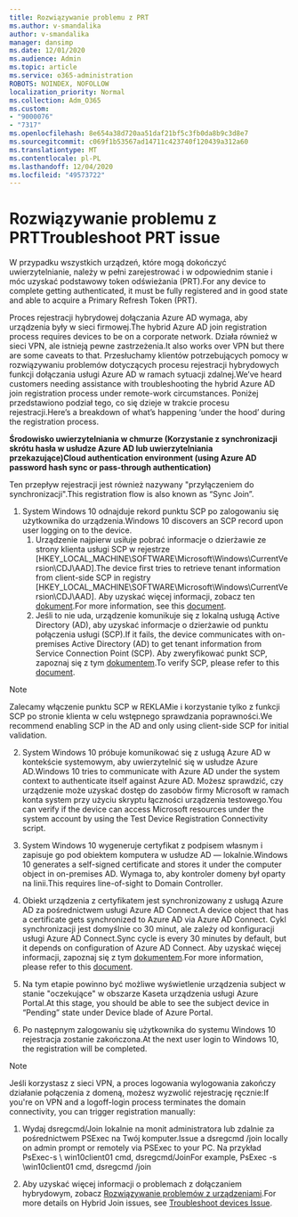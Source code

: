 ```yaml
---
title: Rozwiązywanie problemu z PRT
ms.author: v-smandalika
author: v-smandalika
manager: dansimp
ms.date: 12/01/2020
ms.audience: Admin
ms.topic: article
ms.service: o365-administration
ROBOTS: NOINDEX, NOFOLLOW
localization_priority: Normal
ms.collection: Adm_O365
ms.custom:
- "9000076"
- "7317"
ms.openlocfilehash: 8e654a38d720aa51daf21bf5c3fb0da8b9c3d8e7
ms.sourcegitcommit: c069f1b53567ad14711c423740f120439a312a60
ms.translationtype: MT
ms.contentlocale: pl-PL
ms.lasthandoff: 12/04/2020
ms.locfileid: "49573722"
---
```

# <a name="troubleshoot-prt-issue"></a><span data-ttu-id="5be6b-102">Rozwiązywanie problemu z PRT</span><span class="sxs-lookup"><span data-stu-id="5be6b-102">Troubleshoot PRT issue</span></span>

<span data-ttu-id="5be6b-103">W przypadku wszystkich urządzeń, które mogą dokończyć uwierzytelnianie, należy w pełni zarejestrować i w odpowiednim stanie i móc uzyskać podstawowy token odświeżania (PRT).</span><span class="sxs-lookup"><span data-stu-id="5be6b-103">For any device to complete getting authenticated, it must be fully registered and in good state and able to acquire a Primary Refresh Token (PRT).</span></span>

<span data-ttu-id="5be6b-104">Proces rejestracji hybrydowej dołączania Azure AD wymaga, aby urządzenia były w sieci firmowej.</span><span class="sxs-lookup"><span data-stu-id="5be6b-104">The hybrid Azure AD join registration process requires devices to be on a corporate network.</span></span> <span data-ttu-id="5be6b-105">Działa również w sieci VPN, ale istnieją pewne zastrzeżenia.</span><span class="sxs-lookup"><span data-stu-id="5be6b-105">It also works over VPN but there are some caveats to that.</span></span> <span data-ttu-id="5be6b-106">Przesłuchamy klientów potrzebujących pomocy w rozwiązywaniu problemów dotyczących procesu rejestracji hybrydowych funkcji dołączania usługi Azure AD w ramach sytuacji zdalnej.</span><span class="sxs-lookup"><span data-stu-id="5be6b-106">We’ve heard customers needing assistance with troubleshooting the hybrid Azure AD join registration process under remote-work circumstances.</span></span> <span data-ttu-id="5be6b-107">Poniżej przedstawiono podział tego, co się dzieje w trakcie procesu rejestracji.</span><span class="sxs-lookup"><span data-stu-id="5be6b-107">Here’s a breakdown of what’s happening ‘under the hood’ during the registration process.</span></span>

<span data-ttu-id="5be6b-108">**Środowisko uwierzytelniania w chmurze (Korzystanie z synchronizacji skrótu hasła w usłudze Azure AD lub uwierzytelniania przekazujące)**</span><span class="sxs-lookup"><span data-stu-id="5be6b-108">**Cloud authentication environment (using Azure AD password hash sync or pass-through authentication)**</span></span>

<span data-ttu-id="5be6b-109">Ten przepływ rejestracji jest również nazywany "przyłączeniem do synchronizacji".</span><span class="sxs-lookup"><span data-stu-id="5be6b-109">This registration flow is also known as “Sync Join”.</span></span>

1. <span data-ttu-id="5be6b-110">System Windows 10 odnajduje rekord punktu SCP po zalogowaniu się użytkownika do urządzenia.</span><span class="sxs-lookup"><span data-stu-id="5be6b-110">Windows 10 discovers an SCP record upon user logging on to the device.</span></span>
    1. <span data-ttu-id="5be6b-111">Urządzenie najpierw usiłuje pobrać informacje o dzierżawie ze strony klienta usługi SCP w rejestrze [HKEY_LOCAL_MACHINE\SOFTWARE\Microsoft\Windows\CurrentVersion\CDJ\AAD].</span><span class="sxs-lookup"><span data-stu-id="5be6b-111">The device first tries to retrieve tenant information from client-side SCP in registry [HKEY_LOCAL_MACHINE\SOFTWARE\Microsoft\Windows\CurrentVersion\CDJ\AAD].</span></span> <span data-ttu-id="5be6b-112">Aby uzyskać więcej informacji, zobacz ten [dokument](https://docs.microsoft.com/azure/active-directory/devices/hybrid-azuread-join-control).</span><span class="sxs-lookup"><span data-stu-id="5be6b-112">For more information, see this [document](https://docs.microsoft.com/azure/active-directory/devices/hybrid-azuread-join-control).</span></span>
    2. <span data-ttu-id="5be6b-113">Jeśli to nie uda, urządzenie komunikuje się z lokalną usługą Active Directory (AD), aby uzyskać informacje o dzierżawie od punktu połączenia usługi (SCP).</span><span class="sxs-lookup"><span data-stu-id="5be6b-113">If it fails, the device communicates with on-premises Active Directory (AD) to get tenant information from Service Connection Point (SCP).</span></span> <span data-ttu-id="5be6b-114">Aby zweryfikować punkt SCP, zapoznaj się z tym [dokumentem](https://docs.microsoft.com/azure/active-directory/devices/hybrid-azuread-join-manual#configure-a-service-connection-point).</span><span class="sxs-lookup"><span data-stu-id="5be6b-114">To verify SCP, please refer to this [document](https://docs.microsoft.com/azure/active-directory/devices/hybrid-azuread-join-manual#configure-a-service-connection-point).</span></span> 

> [!NOTE]
> <span data-ttu-id="5be6b-115">Zalecamy włączenie punktu SCP w REKLAMie i korzystanie tylko z funkcji SCP po stronie klienta w celu wstępnego sprawdzania poprawności.</span><span class="sxs-lookup"><span data-stu-id="5be6b-115">We recommend enabling SCP in the AD and only using client-side SCP for initial validation.</span></span>

2. <span data-ttu-id="5be6b-116">System Windows 10 próbuje komunikować się z usługą Azure AD w kontekście systemowym, aby uwierzytelnić się w usłudze Azure AD.</span><span class="sxs-lookup"><span data-stu-id="5be6b-116">Windows 10 tries to communicate with Azure AD under the system context to authenticate itself against Azure AD.</span></span> <span data-ttu-id="5be6b-117">Możesz sprawdzić, czy urządzenie może uzyskać dostęp do zasobów firmy Microsoft w ramach konta system przy użyciu skryptu łączności urządzenia testowego.</span><span class="sxs-lookup"><span data-stu-id="5be6b-117">You can verify if the device can access Microsoft resources under the system account by using the Test Device Registration Connectivity script.</span></span>

3. <span data-ttu-id="5be6b-118">System Windows 10 wygeneruje certyfikat z podpisem własnym i zapisuje go pod obiektem komputera w usłudze AD — lokalnie.</span><span class="sxs-lookup"><span data-stu-id="5be6b-118">Windows 10 generates a self-signed certificate and stores it under the computer object in on-premises AD.</span></span> <span data-ttu-id="5be6b-119">Wymaga to, aby kontroler domeny był oparty na linii.</span><span class="sxs-lookup"><span data-stu-id="5be6b-119">This requires line-of-sight to Domain Controller.</span></span>

4. <span data-ttu-id="5be6b-120">Obiekt urządzenia z certyfikatem jest synchronizowany z usługą Azure AD za pośrednictwem usługi Azure AD Connect.</span><span class="sxs-lookup"><span data-stu-id="5be6b-120">A device object that has a certificate gets synchronized to Azure AD via Azure AD Connect.</span></span> <span data-ttu-id="5be6b-121">Cykl synchronizacji jest domyślnie co 30 minut, ale zależy od konfiguracji usługi Azure AD Connect.</span><span class="sxs-lookup"><span data-stu-id="5be6b-121">Sync cycle is every 30 minutes by default, but it depends on configuration of Azure AD Connect.</span></span> <span data-ttu-id="5be6b-122">Aby uzyskać więcej informacji, zapoznaj się z tym [dokumentem](https://docs.microsoft.com/azure/active-directory/hybrid/how-to-connect-sync-configure-filtering#organizational-unitbased-filtering).</span><span class="sxs-lookup"><span data-stu-id="5be6b-122">For more information, please refer to this [document](https://docs.microsoft.com/azure/active-directory/hybrid/how-to-connect-sync-configure-filtering#organizational-unitbased-filtering).</span></span>

5. <span data-ttu-id="5be6b-123">Na tym etapie powinno być możliwe wyświetlenie urządzenia subject w stanie "oczekujące" w obszarze Kaseta urządzenia usługi Azure Portal.</span><span class="sxs-lookup"><span data-stu-id="5be6b-123">At this stage, you should be able to see the subject device in “Pending” state under Device blade of Azure Portal.</span></span>

6. <span data-ttu-id="5be6b-124">Po następnym zalogowaniu się użytkownika do systemu Windows 10 rejestracja zostanie zakończona.</span><span class="sxs-lookup"><span data-stu-id="5be6b-124">At the next user login to Windows 10, the registration will be completed.</span></span> 

> [!NOTE]
> <span data-ttu-id="5be6b-125">Jeśli korzystasz z sieci VPN, a proces logowania wylogowania zakończy działanie połączenia z domeną, możesz wyzwolić rejestrację ręcznie:</span><span class="sxs-lookup"><span data-stu-id="5be6b-125">If you're on VPN and a logoff-login process terminates the domain connectivity, you can trigger registration manually:</span></span>
 1. <span data-ttu-id="5be6b-126">Wydaj dsregcmd/Join lokalnie na monit administratora lub zdalnie za pośrednictwem PSExec na Twój komputer.</span><span class="sxs-lookup"><span data-stu-id="5be6b-126">Issue a dsregcmd /join locally on admin prompt or remotely via PSExec to your PC.</span></span> <span data-ttu-id="5be6b-127">Na przykład PsExec-s \\ win10client01 cmd, dsregcmd/Join</span><span class="sxs-lookup"><span data-stu-id="5be6b-127">For example, PsExec -s \\win10client01 cmd, dsregcmd /join</span></span>

 2. <span data-ttu-id="5be6b-128">Aby uzyskać więcej informacji o problemach z dołączaniem hybrydowym, zobacz [Rozwiązywanie problemów z urządzeniami](https://techcommunity.microsoft.com/t5/azure-active-directory-identity/azure-ad-mailbag-frequent-questions-about-using-device-based/ba-p/1257344).</span><span class="sxs-lookup"><span data-stu-id="5be6b-128">For more details on Hybrid Join issues, see [Troubleshoot devices Issue](https://techcommunity.microsoft.com/t5/azure-active-directory-identity/azure-ad-mailbag-frequent-questions-about-using-device-based/ba-p/1257344).</span></span>
